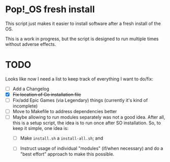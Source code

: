 # Pop!_OS fresh install

This script just makes it easier to install software after a fresh install of the OS.

This is a work in progress, but the script is designed to run multiple times without adverse effects.

# TODO

Looks like now I need a list to keep track of everything I want to do/fix:

- [ ] Add a Changelog
- [X] ~~Fix location of Go installation file~~
- [ ] Fix/add Epic Games (via Legendary) things (currently it's kind of incomplete)
- [ ] Move to Makefile to address dependencies better
- [ ] Maybe allowing to run modules separately was not a good idea. After all, this
  is a setup script, the idea is to run once after SO installation. So, to keep it 
  simple, one idea is:
    - [ ] Make `install.sh` a `install-all.sh`; and
    - [ ] Instruct usage of individual "modules" (if/when necessary) and do a "best 
      effort" approach to make this possible.
      